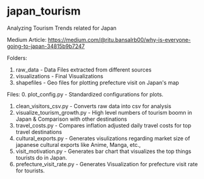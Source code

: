 # japan_tourism
Analyzing Tourism Trends related for Japan 

Medium Article: https://medium.com/@ritu.bansalrb00/why-is-everyone-going-to-japan-34815b9b7247

Folders:
1. raw_data - Data Files extracted from different sources
2. visualizations - Final Visualizations
3. shapefiles - Geo files for plotting prefecture visit on Japan's map

Files:
0. plot_config.py - Standardized configurations for plots.
1. clean_visitors_csv.py - Converts raw data into csv for analysis
2. visualize_tourism_growth.py - High level numbers of tourism boomn in Japan & Comparison with other destinations
3. travel_costs.py - Compares inflation adjusted daily travel costs for top travel destinations
4. cultural_exports.py - Generates visulizations regarding market size of japanese cultural exports like Anime, Manga, etc.,
5. visit_motivation.py - Generates bar chart that visualizes the top things tourists do in Japan.
6. prefecture_visit_rate.py - Generates Visualization for prefecture visit rate for tourists. 